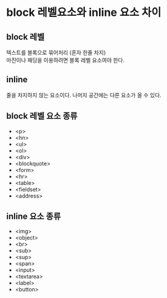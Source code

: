 # block 레벨요소와 inline 요소 차이

## block 레벨

텍스트를 블록으로 묶어처리 (혼자 한줄 차지)<br>
마진이나 패딩을 이용하려면 블록 레벨 요소여야 한다.

## inline

줄을 차지하지 않는 요소이다. 나머지 공간에는 다른 요소가 올 수 있다.

## block 레벨 요소 종류

- \<p>
- \<hn>
- \<ul>
- \<ol>
- \<div>
- \<blockquote>
- \<form>
- \<hr>
- \<table>
- \<fieldset>
- \<address>

## inline 요소 종류

- \<img>
- \<object>
- \<br>
- \<sub>
- \<sup>
- \<span>
- \<input>
- \<textarea>
- \<label>
- \<button>

